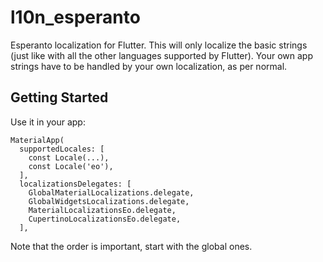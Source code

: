 # l10n_esperanto

Esperanto localization for Flutter. This will only localize the basic strings (just like with all the other languages
supported by Flutter). Your own app strings have to be handled by your own localization, as per normal.

## Getting Started

Use it in your app:

    MaterialApp(
      supportedLocales: [
        const Locale(...),
        const Locale('eo'),
      ],
      localizationsDelegates: [
        GlobalMaterialLocalizations.delegate,
        GlobalWidgetsLocalizations.delegate,
        MaterialLocalizationsEo.delegate,
        CupertinoLocalizationsEo.delegate,
      ],

Note that the order is important, start with the global ones.
